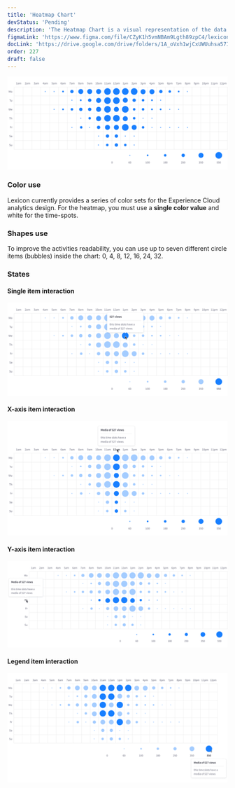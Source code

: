 ```yaml
---
title: 'Heatmap Chart'
devStatus: 'Pending'
description: 'The Heatmap Chart is a visual representation of the data using colors to indicate the values.'
figmaLink: 'https://www.figma.com/file/CZyK1h5vmNBAm9Lgth89zpC4/lexicon-charts?node-id=254%3A5357'
docLink: 'https://drive.google.com/drive/folders/1A_oVxh1wjCxUWUuhsa57IrLp-UaP8Jg7'
order: 227
draft: false
---
```


![Heatmap chart](./images/charts-21.png)

### Color use

Lexicon currently provides a series of color sets for the Experience Cloud analytics design. For the heatmap, you must use a **single color value** and white for the time-spots.

### Shapes use

To improve the activities readability, you can use up to seven different circle items (bubbles) inside the chart: 0, 4, 8, 12, 16, 24, 32.

### States

#### Single item interaction

![heatmap interaction with an element in the chart](./images/charts-22.png)

#### X-axis item interaction

![heatmap interaction with an element in the chart](./images/charts-23.png)

#### Y-axis item interaction

![heatmap interaction with an element in the chart](./images/charts-24.png)

#### Legend item interaction

![heatmap interaction with an element in the chart](./images/charts-25.png)

